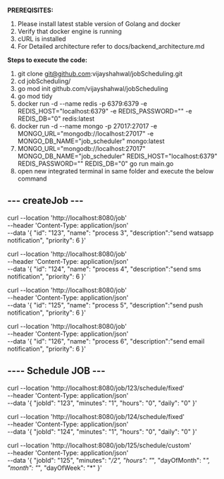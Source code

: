 **PREREQISITES:**
1. Please install latest stable version of Golang and docker
2. Verify that docker engine is running
3. cURL is installed
4. For Detailed architecture refer to docs/backend_architecture.md


**Steps to execute the code:**
1. git clone git@github.com:vijayshahwal/jobScheduling.git
2. cd jobScheduling/
3. go mod init github.com/vijayshahwal/jobScheduling
4. go mod tidy
5. docker run -d --name redis -p 6379:6379 -e REDIS_HOST="localhost:6379" -e REDIS_PASSWORD="" -e REDIS_DB="0" redis:latest
6. docker run -d --name mongo -p 27017:27017 -e MONGO_URL="mongodb://localhost:27017" -e MONGO_DB_NAME="job_scheduler" mongo:latest
7. MONGO_URL="mongodb://localhost:27017" MONGO_DB_NAME="job_scheduler" REDIS_HOST="localhost:6379" REDIS_PASSWORD="" REDIS_DB="0" go run main.go
8. open new integrated terminal in same folder and execute the below command

## --- createJob --- ##
curl --location 'http://localhost:8080/job' \
--header 'Content-Type: application/json' \
--data '{
    "id": "123",
    "name": "process 3",
    "description":"send watsapp notification",
    "priority": 6
}'

curl --location 'http://localhost:8080/job' \
--header 'Content-Type: application/json' \
--data '{
    "id": "124",
    "name": "process 4",
    "description":"send sms notification",
    "priority": 6
}'

curl --location 'http://localhost:8080/job' \
--header 'Content-Type: application/json' \
--data '{
    "id": "125",
    "name": "process 5",
    "description":"send push notification",
    "priority": 6
}'

curl --location 'http://localhost:8080/job' \
--header 'Content-Type: application/json' \
--data '{
    "id": "126",
    "name": "process 6",
    "description":"send email notification",
    "priority": 6
}'


## ---- Schedule JOB --- ##

curl --location 'http://localhost:8080/job/123/schedule/fixed' \
--header 'Content-Type: application/json' \
--data '{
    "jobId": "123",
    "minutes": "1",
    "hours": "0",
    "daily": "0"
}'

curl --location 'http://localhost:8080/job/124/schedule/fixed' \
--header 'Content-Type: application/json' \
--data '{
    "jobId": "124",
    "minutes": "1",
    "hours": "0",
    "daily": "0"
}'

curl --location 'http://localhost:8080/job/125/schedule/custom' \
--header 'Content-Type: application/json' \
--data '{
    "jobId": "125",
    "minutes": "*/2",
    "hours": "*",
    "dayOfMonth": "*",
    "month": "*",
    "dayOfWeek": "*"
}'
